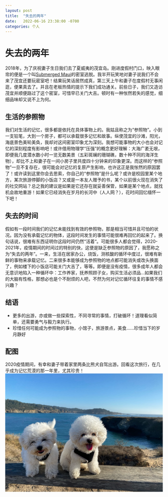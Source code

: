```yaml
---
layout: post
title:  "失去的两年"
date:   2022-06-16 23:38:00 -0700
categories: 个人
---
```

# 失去的两年
2018年，为了庆祝妻子生日我们去了夏威夷的茂宜岛。刚进度假村门口，映入眼帘的便是一个叫[Submerged Maui](https://www.tripadvisor.com/Attraction_Review-g60632-d18930541-Reviews-Submerged_Maui-Kihei_Maui_Hawaii.html)的密室逃脱。我半开玩笑地对妻子说我们不会来了茂宜还要玩密室吧！结果玩笑话居然成真，第三天上午和妻子在度假村无事闲逛，便果真去了。并且在老板热情的提示下我们成功通关。前些日子，我们又造访茂宜并顺便路过了这个密室，可惜早已关门大吉。顿时有一种怅然若失的感觉，细细品味却又说不上为何。

## 生活的参照物
我们对生活的记忆，很多都是依托在具体事物上的。我姑且称之为“参照物”。小到一支铅笔，大到一个房子，都可以承载很多记忆和故事。纵使茂宜的沙滩，阳光，海底景色美轮美奂，我却对这间密室印象尤为深刻。我想可能事物的大小也会对记忆的深刻程度有影响吧！或许借用物理学“压强”的概念更好理解：大海广袤无垠，即便我几度潜水数小时一览无数美景（五彩斑斓的珊瑚礁，数十种不同的海洋生物），却比不上和妻子在一间小房子里共度四十分钟来的印象更深。而这样的“参照物”一旦不复存在，很可能会对记忆的复原产生影响，也许这正是我怅然的原因罢了！或许读到这里你会去思索，你自己的“参照物”是什么呢？或许是校园里某个地方，某次旅游停脚的小饭店？又或是一本友人赠予的书，某个以前很火现在消失了的社交网站？总之我的建议是如果是它还存在就妥善保管，如果是某个地点，就找机会故地重游！如果它已经消失在岁月的长河中（人人网？），花时间回忆缅怀一下吧！

## 失去的时间
假如有一段时间我们的记忆未能找到有效的参照物，那是相当可惜并且可怕的状况。因为没有承载记忆的物体，这段时间发生的事情可能很难再回忆的起来了。换句话说，很难有东西证明你这段时间仍然“活着“。可能很多人都会觉得，2020-2021年，疫情期间的时间过的特别的快，这便是缺乏参照物的原因了，我愿称之为“失去的两年”。一来，生活在居家办公，烧饭，测核酸的循环中度过，很难有新鲜的事物来承载记忆。二来很多本能够成为参照物的地点都可能消失或改头换面了，例如楼下的小饭店可能关门大吉了，等等。即便是没有疫情，很多成年人都会无意识地陷入一种循环中：工作养家，抚养照顾子女，购买生活必须品…如果我们的大脑有性格，那想必也是个不耐烦的人吧，不然为何对记忆循环往复的事情不感兴趣？

## 结语
- 更多的出游，亦或做一些探索性，不同寻常的事情，打破循环！道理看似简单，还需要勇气与毅力来执行。
- 珍惜任何可能成为参照物的事物，小馆子，旅游景点，美食……珍惜当下的岁月静好

## 配图
2020疫情期间，有幸和妻子带着家里两条比熊犬自驾出游。回看这次旅行，在几乎成为记忆荒漠的那一年里，尤其珍贵！
![悠悠和妞妞](/assets/yuukiandniko.jpg)